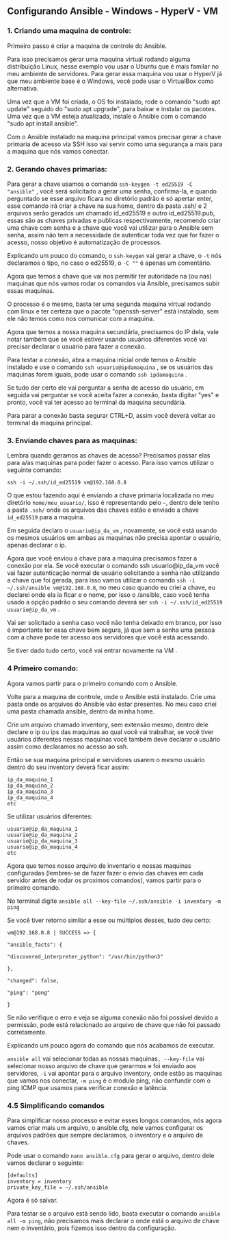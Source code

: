 ## Configurando Ansible - Windows - HyperV - VM

  
### 1. Criando uma maquina de controle:

Primeiro passo é criar a maquina de controle do Ansible.

Para isso precisamos gerar uma maquina virtual rodando alguma distribuição Linux, nesse exemplo vou usar o Ubuntu que é mais familar no meu ambiente de servidores.
Para gerar essa maquina vou usar o HyperV já que meu ambiente base é o Windows, você pode usar o VirtualBox como alternativa.

Uma vez que a VM foi criada, o OS foi instalado, rode o comando "sudo apt update" seguido do "sudo apt upgrade", para baixar e instalar os pacotes. Uma vez que a VM esteja atualizada, instale o Ansible com o comando "sudo apt install ansible".

Com o Ansible instalado na maquina principal vamos precisar gerar a chave primaria de acesso via SSH isso vai servir como uma segurança a mais para a maquina que nós vamos conectar.
### 2. Gerando chaves primarias:

Para gerar a chave usamos o comando `ssh-keygen -t ed25519 -C "ansible"`  , você será solicitado a gerar uma senha, confirma-la, e quando perguntado se esse arquivo ficara no diretório padrão é só apertar enter, esse comando irá criar a chave na sua home, dentro da pasta .ssh/ e 2 arquivos serão gerados um chamado id_ed25519 e outro id_ed25519.pub, essas são as chaves privadas e publicas respectivamente, recomendo criar uma chave com senha e a chave que você vai utilizar para o Ansible sem senha, assim não tem a necessidade de autenticar toda vez que for fazer o acesso, nosso objetivo é automatização de processos.

Explicando um pouco do comando, o `ssh-keygen` vai gerar a chave, o `-t` nós declaramos o tipo, no caso o ed25519, o `-C ""` é apenas um comentário.

Agora que temos a chave que vai nos permitir ter autoridade na (ou nas) maquinas que nós vamos rodar os comandos via Ansible, precisamos subir essas maquinas.

O processo é o mesmo, basta ter uma segunda maquina virtual rodando com linux e ter certeza que o pacote "openssh-server" está instalado, sem ele não temos como nos comunicar com a maquina.

Agora que temos a nossa maquina secundária, precisamos do IP dela, vale notar também que se você estiver usando usuários diferentes você vai precisar declarar o usuário para fazer a conexão.

Para testar a conexão, abra a maquina inicial onde temos o Ansible instalado e use o comando `ssh usuario@ipdamaquina` , se os usuários das maquinas forem iguais, pode usar o comando `ssh ipdamaquina` .

Se tudo der certo ele vai perguntar a senha de acesso do usuário, em seguida vai perguntar se você aceita fazer a conexão, basta digitar "yes" e pronto, você vai ter acesso ao terminal da maquina secundária.

Para parar a conexão basta segurar CTRL+D, assim você deverá voltar ao terminal da maquina principal.

### 3. Enviando chaves para as maquinas:

Lembra quando geramos as chaves de acesso? Precisamos passar elas para a/as maquinas para poder fazer o acesso. Para isso vamos utilizar o seguinte comando:

    ssh -i ~/.ssh/id_ed25519 vm@192.168.0.8

O que estou fazendo aqui é enviando a chave primaria localizada no meu diretório `home/meu_usuario/`, isso é representando pelo `~`, dentro dele tenho a pasta `.ssh/` onde os arquivos das chaves estão e enviado a chave `id_ed25519` para a maquina.

Em seguida declaro o `usuario@ip_da_vm` , novamente, se você está usando os mesmos usuários em ambas as maquinas não precisa apontar o usuário, apenas declarar o ip.

Agora que você enviou a chave para a maquina precisamos fazer a conexão por ela. Se você executar o comando ssh usuario@ip_da_vm você vai fazer autenticação normal de usuário solicitando a senha não utilizando a chave que foi gerada, para isso vamos utilizar o comando `ssh -i ~/.ssh/ansible vm@192.168.0.8`, no meu caso quando eu criei a chave, eu declarei onde ela ia ficar e o nome, por isso o /ansible, caso você tenha usado a opção padrão o seu comando deverá ser `ssh -i ~/.ssh/id_ed25519 usuario@ip_da_vm` .

Vai ser solicitado a senha caso você não tenha deixado em branco, por isso é importante ter essa chave bem segura, já que sem a senha uma pessoa com a chave pode ter acesso aos servidores que você está acessando.

Se tiver dado tudo certo, você vai entrar novamente na VM .
### 4 Primeiro comando:
Agora vamos partir para o primeiro comando com o Ansible.

Volte para a maquina de controle, onde o Ansible está instalado. Crie uma pasta onde os arquivos do Ansible vão estar presentes. No meu caso criei uma pasta chamada ansible, dentro da minha home.

Crie um arquivo chamado inventory, sem extensão mesmo, dentro dele declare o ip ou ips das maquinas ao qual você vai trabalhar, se você tiver usuários diferentes nessas maquinas você também deve declarar o usuário assim como declaramos no acesso ao ssh.

Então se sua maquina principal e servidores usarem o mesmo usuário dentro do seu inventory deverá ficar assim:

    ip_da_maquina_1
    ip_da_maquina_2
    ip_da_maquina_3
    ip_da_maquina_4
    etc

  

Se utilizar usuários diferentes:

    usuario@ip_da_maquina_1
    usuario@ip_da_maquina_2
    usuario@ip_da_maquina_3
    usuario@ip_da_maquina_4
    etc

  

Agora que temos nosso arquivo de inventario e nossas maquinas configuradas (lembres-se de fazer fazer o envio das chaves em cada servidor antes de rodar os proximos comandos), vamos partir para o primeiro comando.

No terminal digite `ansible all --key-file ~/.ssh/ansible -i inventory -m ping`

Se você tiver retorno similar a esse ou múltiplos desses, tudo deu certo:

    vm@192.168.0.8 | SUCCESS => {
    
    "ansible_facts": {
    
    "discovered_interpreter_python": "/usr/bin/python3"
    
    },
    
    "changed": false,
    
    "ping": "pong"
    
    }

  

Se não verifique o erro e veja se alguma conexão não foi possível devido a permissão, pode está relacionado ao arquivo de chave que não foi passado corretamente.

Explicando um pouco agora do comando que nós acabamos de executar.

`ansible all` vai selecionar todas as nossas maquinas`, --key-file` vai selecionar nosso arquivo de chave que gerarmos e foi enviado aos servidores, `-i` vai apontar para o arquivo inventory, onde estão as maquinas que vamos nos conectar, `-m ping` é o modulo ping, não confundir com o ping ICMP que usamos para verificar conexão e latência.
### 4.5 Simplificando comandos

Para simplificar nosso processo e evitar esses longos comandos, nós agora vamos criar mais um arquivo, o ansible.cfg, nele vamos configurar os arquivos padrões que sempre declaramos, o inventory e o arquivo de chaves.

Pode usar o comando `nano ansible.cfg` para gerar o arquivo, dentro dele vamos declarar o seguinte:


    [defaults]
    inventory = inventory
    private_key_file = ~/.ssh/ansible

  

Agora é só salvar.

Para testar se o arquivo está sendo lido, basta executar o comando `ansible all -m ping`, não precisamos mais declarar o onde está o arquivo de chave nem o inventário, pois fizemos isso dentro da configuração.